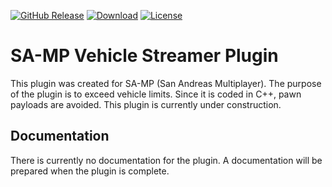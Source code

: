 [![GitHub Release](https://img.shields.io/github/release/BenBurak/samp-vehicle-streamer.svg)](https://github.com/BenBurak/samp-vehicle-streamer/releases/latest) [![Download](https://img.shields.io/github/downloads/BenBurak/samp-vehicle-streamer/total?color=blue)](https://github.com/BenBurak/samp-vehicle-streamer/releases/latest) [![License](https://img.shields.io/github/license/BenBurak/samp-vehicle-streamer?color=blue)](https://github.com/BenBurak/samp-vehicle-streamer)

# SA-MP Vehicle Streamer Plugin
This plugin was created for SA-MP (San Andreas Multiplayer). The purpose of the plugin is to exceed vehicle limits. Since it is coded in C++, pawn payloads are avoided. This plugin is currently under construction.

## Documentation

There is currently no documentation for the plugin. A documentation will be prepared when the plugin is complete.
